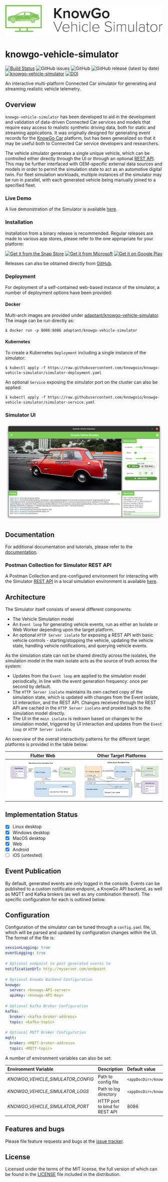 ![KnowGo Vehicle Simulator Logo](docs/images/logo.png)

# knowgo-vehicle-simulator

[![Build Status](https://travis-ci.com/knowgoio/knowgo-vehicle-simulator.svg?branch=master)](https://travis-ci.com/knowgoio/knowgo-vehicle-simulator)
![GitHub issues](https://img.shields.io/github/issues/knowgoio/knowgo-vehicle-simulator)
![GitHub](https://img.shields.io/github/license/knowgoio/knowgo-vehicle-simulator)
![GitHub release (latest by date)](https://img.shields.io/github/v/release/knowgoio/knowgo-vehicle-simulator)
[![knowgo-vehicle-simulator](https://snapcraft.io/knowgo-vehicle-simulator/badge.svg)](https://snapcraft.io/knowgo-vehicle-simulator)
[![DOI](https://zenodo.org/badge/274369996.svg)](https://zenodo.org/badge/latestdoi/274369996)


An interactive multi-platform Connected Car simulator for generating
and streaming realistic vehicle telemetry.

## Overview

``knowgo-vehicle-simulator`` has been developed to aid in the
development and validation of data-driven Connected Car services and
models that require easy access to realistic synthetic driving data,
both for static and streaming applications. It was originally designed
for generating event records for the [KnowGo Car] platform, but has
been generalized so that it may be useful both to Connected Car service
developers and researchers.

The vehicle simulator generates a single unique vehicle, which can
be controlled either directly through the UI or through an optional
[REST API]. This may be further interfaced with OEM-specific external
data sources and models in order to permit the simulation state to act
as an automotive digital twin. For fleet simulation workloads, multiple
instances of the simulator may be run in parallel, with each generated
vehicle being manually joined to a specified fleet.

### Live Demo

A live demonstration of the Simulator is available [here][live-demo].

[live-demo]: https://knowgoio.github.io/knowgo-vehicle-simulator

### Installation

Installation from a binary release is recommended. Regular releases are
made to various app stores, please refer to the one appropriate for
your platform:

[![Get it from the Snap Store](https://snapcraft.io/static/images/badges/en/snap-store-black.svg)](https://snapcraft.io/knowgo-vehicle-simulator)
[<img src="https://developer.microsoft.com/store/badges/images/English_get-it-from-MS.png" alt="Get it from Microsoft" width="182" height=56/>](https://www.microsoft.com/store/apps/9N70DBN4ZX3W?ocid=badge)
<a href='https://play.google.com/store/apps/details?id=io.knowgo.vehicle.simulator&pcampaignid=pcampaignidMKT-Other-global-all-co-prtnr-py-PartBadge-Mar2515-1'><img alt='Get it on Google Play' src='https://upload.wikimedia.org/wikipedia/commons/thumb/7/78/Google_Play_Store_badge_EN.svg/1280px-Google_Play_Store_badge_EN.svg.png' width=190/></a>

Releases can also be obtained directly from [GitHub][releases].

[releases]: https://github.com/knowgoio/knowgo-vehicle-simulator/releases

### Deployment

For deployment of a self-contained web-based instance of the simulator,
a number of deployment options have been provided:

#### Docker

Multi-arch images are provided under [adaptant/knowgo-vehicle-simulator].
The image can be run directly as:

```
$ docker run -p 8086:8086 adaptant/knowgo-vehicle-simulator
```

[adaptant/knowgo-vehicle-simulator]: https://hub.docker.com/repository/docker/adaptant/knowgo-vehicle-simulator

#### Kubernetes

To create a Kubernetes `Deployment` including a single instance of the
simulator:

```
$ kubectl apply -f https://raw.githubusercontent.com/knowgoio/knowgo-vehicle-simulator/simulator-deployment.yaml
```

An optional `Service` exposing the simulator port on the cluster can
also be applied:

```
$ kubectl apply -f https://raw.githubusercontent.com/knowgoio/knowgo-vehicle-simulator/simulator-service.yaml
```

### Simulator UI

![KnowGo Vehicle Simulator Screenshot](docs/images/simulator.png)

## Documentation

For additional documentation and tutorials, please refer to the [documentation].

[documentation]: https://knowgoio.github.io/knowgo-vehicle-simulator/docs

### Postman Collection for Simulator REST API

A Postman Collection and pre-configured environment for interacting
with the Simulator [REST API] in a local simulation environment is
available [here][postman-collections].

[postman-collections]: https://github.com/knowgoio/knowgo-postman-collections

## Architecture 
The Simulator itself consists of several different components:
- The Vehicle Simulation model
- An `Event loop` for generating vehicle events, run as either
  an Isolate or Web Worker depending upon the target platform.
- An optional `HTTP Server isolate` for exposing a REST API with basic
  vehicle controls - starting/stopping the vehicle, updating the
  vehicle state, handling vehicle notifications, and querying vehicle
  events.

As the simulation state can not be shared directly across the isolates,
the simulation model in the main isolate acts as the source of truth
across the system:
- Updates from the `Event loop` are applied to the simulation model
  periodically, in line with the event generation frequency: once
  per second by default.
- The `HTTP Server isolate` maintains its own cached copy of the
  simulation state, which is updated with changes from the Event
  isolate, UI interaction, and the REST API. Changes received through
  the REST API are cached in the `HTTP Server isolate` and proxied back
  to the simulation model directly.
- The UI in the `main isolate` is redrawn based on changes to the
  simulation model, triggered by UI interaction and updates from the
  `Event loop` or `HTTP Server isolate`.

An overview of the overall interactivity patterns for the different
target platforms is provided in the table below:

Flutter Web                       | Other Target Platforms
:--------------------------------:|:----------------------------------:
![Web Worker-driven Simulation Flow](docs/images/overview-web.png) | ![Isolate-driven Simulation Flow](docs/images/overview.png)

## Implementation Status

- [x] Linux desktop
- [x] Windows desktop
- [x] MacOS desktop
- [x] Web
- [x] Android
- [ ] iOS (untested)

## Event Publication

By default, generated events are only logged in the console. Events can
be published to a custom notification endpoint, a KnowGo API backend,
as well as MQTT and Kafka brokers (as well as any combination thereof).
The specific configuration for each is outlined below.

## Configuration

Configuration of the simulator can be tuned through a `config.yaml`
file, which will be parsed and updated by configuration changes within
the UI. The format of the file is:

```yaml
sessionLogging: true
eventLogging: true

# Optional endpoint to post generated events to
notificationUrl: http://myserver.com/endpoint

# Optional KnowGo Backend Configuration
knowgo:
  server: <knowgo-API-server>
  apiKey: <knowgo-API-Key>

# Optional Kafka Broker Configuration
kafka:
  broker: <kafka-broker-address>
  topic: <kafka-topic>

# Optional MQTT Broker Configuration
mqtt:
  broker: <MQTT-broker-address>
  topic: <MQTT-topic>
```

A number of environment variables can also be set:

Environment Variable | Description | Default value
:-------------------|:-----------|:-------------
*KNOWGO_VEHICLE_SIMULATOR_CONFIG* | Path to config file | `<appDocDir>/knowgo_vehicle_simulator/config.yaml`
*KNOWGO_VEHICLE_SIMULATOR_LOGS* | Path to log directory | `<appDocDir>/knowgo_vehicle_simulator/logs`
*KNOWGO_VEHICLE_SIMULATOR_PORT* | HTTP port to bind for REST API | 8086

## Features and bugs

Please file feature requests and bugs at the [issue tracker][tracker].

[tracker]: https://github.com/knowgoio/knowgo-vehicle-simulator/issues

## License

Licensed under the terms of the MIT license, the full version of which
can be found in the [LICENSE][license] file included in the distribution.

[KnowGo Car]: https://knowgo.io
[REST API]: https://knowgoio.github.io/knowgo-vehicle-simulator/rest-api/
[license]: https://raw.githubusercontent.com/knowgoio/knowgo-vehicle-simulator/master/LICENSE
